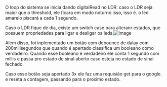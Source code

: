 O loop do sistema se inicia dando digitalRead no LDR. caso o LDR seja maior que o threshold, ele ficara em modo noturno isso, isso é. o led amarelo piscará a cada 1 segundo.

Caso o LDR fique de dia, existe um switch case para alteranr estados, que possuem propriedades para ligar e desligar os leds.![image](https://github.com/user-attachments/assets/fe9185b3-6465-45eb-b57f-2d88643b1a9a)

Além disso, foi inplementado um botão com debounce de dalay com 200milisegundos que quando é apertado classifica um booleano como verdadeiro. Quando esse booleano é verdadeiro ele conta 1 segundo com millis e passa pro estado de sinal aberto caso esteja no estado de sinal fechado.

Caso esse botão seja apertado 3x ele faz uma requisião get para o google. e reseta a contagem, passando para o proximo estado.
